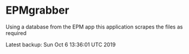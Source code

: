 # EPMgrabber
Using a database from the EPM app this application scrapes the files as required


Latest backup: Sun Oct 6 13:36:01 UTC 2019
